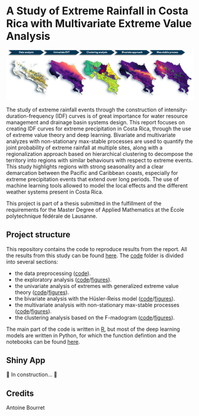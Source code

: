 # A Study of Extreme Rainfall in Costa Rica with Multivariate Extreme Value Analysis

<p align="center">
  <img src="presentation/Images/Plots_recap.png" width="700"/>
</p>

The study of extreme rainfall events through the construction of intensity-duration-frequency (IDF) curves is of great importance for water resource management and drainage basin systems design. This report focuses on creating IDF curves for extreme precipitation in Costa Rica, through the use of extreme value theory and deep learning. Bivariate and multivariate analyzes with non-stationary max-stable processes are used to quantify the joint probability of extreme rainfall at multiple sites, along with a regionalization approach based on hierarchical clustering to decompose the territory into regions with similar behaviours with respect to extreme events. This study highlights regions with strong seasonality and a clear demarcation between the Pacific and Caribbean coasts, especially for extreme precipitation events that extend over long periods. The use of machine learning tools allowed to model the local effects and the different weather systems present in Costa Rica.

This project is part of a thesis submitted in the fulfillment of the requirements for the Master Degree of Applied Mathematics at the École polytechnique fédérale de Lausanne. 

## Project structure

This repository contains the code to reproduce results from the report. All the results from this study can be found [here](results). The [code](code) folder is divided into several sections:
- the data preprocessing ([code](code/Chapter_1_Intro.R)).
- the exploratory analysis ([code](code/Chapter_2_Exploratory_Analysis.R)/[figures](results/Figures/chapter_2_exploratory_analysis)).
- the univariate analysis of extremes with generalized extreme value theory ([code](code/Chapter_3_Univariate_Analysis.R)/[figures](results/Figures/chapter_3_univariate_analysis)).
- the bivariate analysis with the Hüsler-Reiss model ([code](code/Chapter_4_Bivariate_Analysis.R)/[figures](results/Figures/chapter_4_bivariate_analysis)).
- the multivariate analysis with non-stationary max-stable processes ([code](code/Chapter_5_Multivariate_Analysis.R)/[figures](results/Figures/chapter_5_multivariate_analysis)).
- the clustering analysis based on the F-madogram ([code](code/Chapter_6_Clustering_Analysis.R)/[figures](results/Figures/chapter_6_clustering_analysis)).

The main part of the code is written in [R](https://www.r-project.org/), but most of the deep learning models are written in Python, for which the function defintion and the notebooks can be found [here](code/codePython).


## Shiny App

:construction: In construction... :construction:

## Credits

Antoine Bourret
